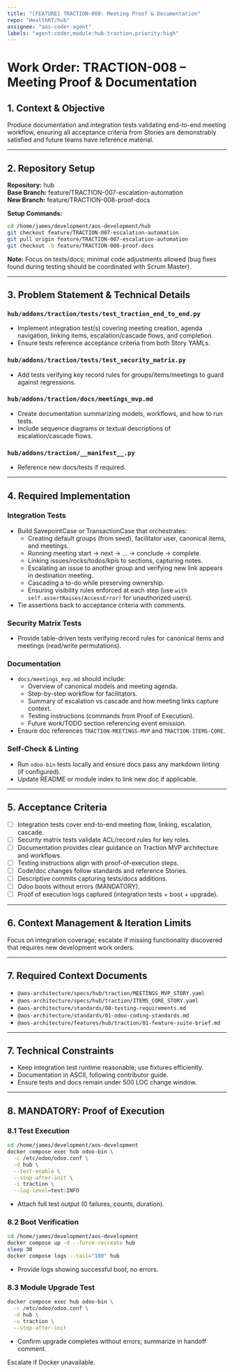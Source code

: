 ```yaml
---
title: "[FEATURE] TRACTION-008: Meeting Proof & Documentation"
repo: "HealthRT/hub"
assignee: "aos-coder-agent"
labels: "agent:coder,module:hub-traction,priority:high"
---
```

# Work Order: TRACTION-008 – Meeting Proof & Documentation

## 1. Context & Objective

Produce documentation and integration tests validating end-to-end meeting workflow, ensuring all acceptance criteria from Stories are demonstrably satisfied and future teams have reference material.

---

## 2. Repository Setup

**Repository:** hub  
**Base Branch:** feature/TRACTION-007-escalation-automation  
**New Branch:** feature/TRACTION-008-proof-docs

**Setup Commands:**
```bash
cd /home/james/development/aos-development/hub
git checkout feature/TRACTION-007-escalation-automation
git pull origin feature/TRACTION-007-escalation-automation
git checkout -b feature/TRACTION-008-proof-docs
```

**Note:** Focus on tests/docs; minimal code adjustments allowed (bug fixes found during testing should be coordinated with Scrum Master).

---

## 3. Problem Statement & Technical Details

### `hub/addons/traction/tests/test_traction_end_to_end.py`
- Implement integration test(s) covering meeting creation, agenda navigation, linking items, escalation/cascade flows, and completion.
- Ensure tests reference acceptance criteria from both Story YAMLs.

### `hub/addons/traction/tests/test_security_matrix.py`
- Add tests verifying key record rules for groups/items/meetings to guard against regressions.

### `hub/addons/traction/docs/meetings_mvp.md`
- Create documentation summarizing models, workflows, and how to run tests.
- Include sequence diagrams or textual descriptions of escalation/cascade flows.

### `hub/addons/traction/__manifest__.py`
- Reference new docs/tests if required.

---

## 4. Required Implementation

### Integration Tests
- Build SavepointCase or TransactionCase that orchestrates:
  - Creating default groups (from seed), facilitator user, canonical items, and meetings.
  - Running meeting start → next → … → conclude → complete.
  - Linking issues/rocks/todos/kpis to sections, capturing notes.
  - Escalating an issue to another group and verifying new link appears in destination meeting.
  - Cascading a to-do while preserving ownership.
  - Ensuring visibility rules enforced at each step (use `with self.assertRaises(AccessError)` for unauthorized users).
- Tie assertions back to acceptance criteria with comments.

### Security Matrix Tests
- Provide table-driven tests verifying record rules for canonical items and meetings (read/write permutations).

### Documentation
- `docs/meetings_mvp.md` should include:
  - Overview of canonical models and meeting agenda.
  - Step-by-step workflow for facilitators.
  - Summary of escalation vs cascade and how meeting links capture context.
  - Testing instructions (commands from Proof of Execution).
  - Future work/TODO section referencing event emission.
- Ensure doc references `TRACTION-MEETINGS-MVP` and `TRACTION-ITEMS-CORE`.

### Self-Check & Linting
- Run `odoo-bin` tests locally and ensure docs pass any markdown linting (if configured).
- Update README or module index to link new doc if applicable.

---

## 5. Acceptance Criteria

- [ ] Integration tests cover end-to-end meeting flow, linking, escalation, cascade.
- [ ] Security matrix tests validate ACL/record rules for key roles.
- [ ] Documentation provides clear guidance on Traction MVP architecture and workflows.
- [ ] Testing instructions align with proof-of-execution steps.
- [ ] Code/doc changes follow standards and reference Stories.
- [ ] Descriptive commits capturing tests/docs additions.
- [ ] Odoo boots without errors (MANDATORY).
- [ ] Proof of execution logs captured (integration tests + boot + upgrade).

---

## 6. Context Management & Iteration Limits

Focus on integration coverage; escalate if missing functionality discovered that requires new development work orders.

---

## 7. Required Context Documents

- `@aos-architecture/specs/hub/traction/MEETINGS_MVP_STORY.yaml`
- `@aos-architecture/specs/hub/traction/ITEMS_CORE_STORY.yaml`
- `@aos-architecture/standards/08-testing-requirements.md`
- `@aos-architecture/standards/01-odoo-coding-standards.md`
- `@aos-architecture/features/hub/traction/01-feature-suite-brief.md`

---

## 7. Technical Constraints

- Keep integration test runtime reasonable; use fixtures efficiently.
- Documentation in ASCII, following contributor guide.
- Ensure tests and docs remain under 500 LOC change window.

---

## 8. MANDATORY: Proof of Execution

### 8.1 Test Execution
```bash
cd /home/james/development/aos-development
docker compose exec hub odoo-bin \
  -c /etc/odoo/odoo.conf \
  -d hub \
  --test-enable \
  --stop-after-init \
  -i traction \
  --log-level=test:INFO
```
- Attach full test output (0 failures, counts, duration).

### 8.2 Boot Verification
```bash
cd /home/james/development/aos-development
docker compose up -d --force-recreate hub
sleep 30
docker compose logs --tail="100" hub
```
- Provide logs showing successful boot, no errors.

### 8.3 Module Upgrade Test
```bash
docker compose exec hub odoo-bin \
  -c /etc/odoo/odoo.conf \
  -d hub \
  -u traction \
  --stop-after-init
```
- Confirm upgrade completes without errors; summarize in handoff comment.

Escalate if Docker unavailable.


